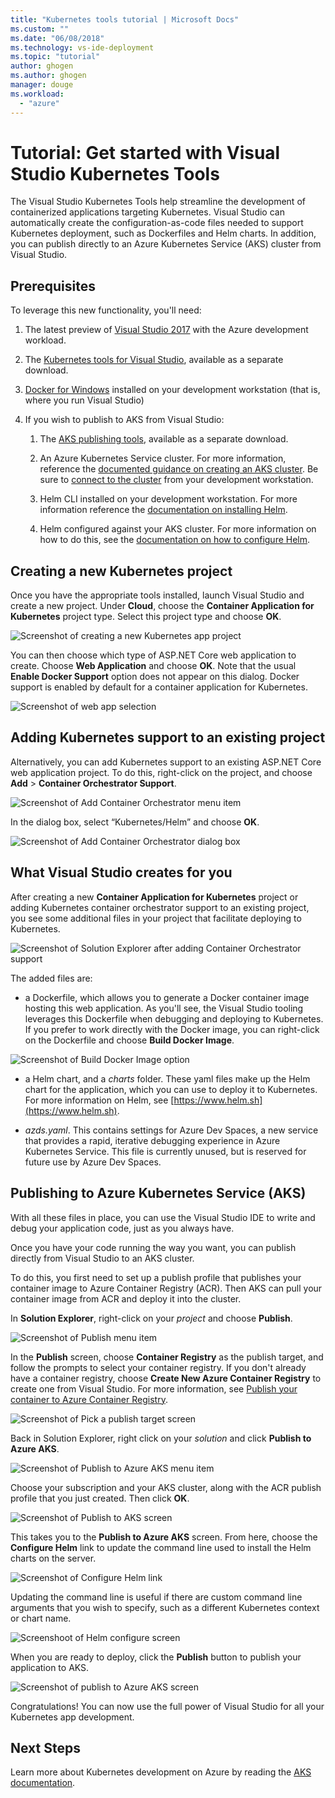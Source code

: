 ```yaml
---
title: "Kubernetes tools tutorial | Microsoft Docs"
ms.custom: ""
ms.date: "06/08/2018"
ms.technology: vs-ide-deployment
ms.topic: "tutorial"
author: ghogen
ms.author: ghogen
manager: douge
ms.workload: 
  - "azure"
---
```

# Tutorial: Get started with Visual Studio Kubernetes Tools

The Visual Studio Kubernetes Tools help streamline the development of
containerized applications targeting Kubernetes. Visual Studio can automatically
create the configuration-as-code files needed to support Kubernetes deployment,
such as Dockerfiles and Helm charts. In addition, you can publish directly to an
Azure Kubernetes Service (AKS) cluster from Visual Studio.

## Prerequisites

To leverage this new functionality, you'll need:

1.  The latest preview of [Visual Studio 2017](https://www.visualstudio.com/vs/preview) with the Azure development workload.

1.  The [Kubernetes tools for Visual Studio](https://aka.ms/get-vsk8stools), available as a separate download.

1.  [Docker for Windows](https://store.docker.com/editions/community/docker-ce-desktop-windows) installed on your development workstation (that is, where you
    run Visual Studio)

1.  If you wish to publish to AKS from Visual Studio:

    1.  The [AKS publishing tools](https://aka.ms/get-vsk8spublish), available as a separate download.

    1.  An Azure Kubernetes Service cluster. For more information, reference the
        [documented guidance on creating an AKS cluster](/azure/aks/kubernetes-walkthrough-portal#create-aks-cluster). Be sure to [connect to the cluster](/azure/aks/kubernetes-walkthrough#connect-to-the-cluster) from your development workstation.

    1.  Helm CLI installed on your development workstation. For more information
        reference the [documentation on installing Helm](https://github.com/kubernetes/helm/blob/master/docs/install.md).

    1.  Helm configured against your AKS cluster. For more information on how to
        do this, see the [documentation on how to configure Helm](/azure/aks/kubernetes-helm#configure-helm).

## Creating a new Kubernetes project

Once you have the appropriate tools installed, launch Visual Studio and create a
new project. Under **Cloud**, choose the **Container Application for Kubernetes** project type. Select this project type and choose **OK**.

![Screenshot of creating a new Kubernetes app project](media/k8s-tools-new-k8s-app.png)

You can then choose which type of ASP.NET Core web application to create. Choose
**Web Application** and choose **OK**. Note that the usual **Enable Docker Support** option
does not appear on this dialog. Docker support is enabled by default for a
container application for Kubernetes.

![Screenshot of web app selection](media/k8s-tools-web-app-selection-screen.png)

## Adding Kubernetes support to an existing project

Alternatively, you can add Kubernetes support to an existing ASP.NET Core web
application project. To do this, right-click on the project, and choose **Add** > **Container Orchestrator Support**.

![Screenshot of Add Container Orchestrator menu item](media/k8s-tools-add-container-orchestrator.png)

In the dialog box, select “Kubernetes/Helm” and choose **OK**.

![Screenshot of Add Container Orchestrator dialog box](media/k8s-tools-add-container-orchestrator-dialog-box.PNG)

## What Visual Studio creates for you

After creating a new **Container Application for Kubernetes** project or adding
Kubernetes container orchestrator support to an existing project, you see
some additional files in your project that facilitate deploying to Kubernetes.

![Screenshot of Solution Explorer after adding Container Orchestrator support](media/k8s-tools-solution-explorer.png)

The added files are:

- a Dockerfile, which allows you to generate a Docker container
image hosting this web application. As you'll see, the Visual Studio tooling
leverages this Dockerfile when debugging and deploying to Kubernetes. If you
prefer to work directly with the Docker image, you can right-click on the
Dockerfile and choose **Build Docker Image**.

![Screenshot of Build Docker Image option](media/k8s-tools-build-docker-image.png)

- a Helm chart, and a *charts* folder. These yaml
files make up the Helm chart for the application, which you can use to deploy it
to Kubernetes. For more information on Helm, see [https://www.helm.sh](https://www.helm.sh).

- *azds.yaml*. This contains settings for
Azure Dev Spaces, a new service that provides a rapid, iterative debugging
experience in Azure Kubernetes Service. This file is currently unused, but is reserved for future use by Azure Dev Spaces.

## Publishing to Azure Kubernetes Service (AKS)

With all these files in place, you can use the Visual Studio IDE to write and
debug your application code, just as you always have.

Once you have your code running the way you want, you can publish directly from
Visual Studio to an AKS cluster.

To do this, you first need to set up a publish profile that publishes your
container image to Azure Container Registry (ACR). Then AKS can pull
your container image from ACR and deploy it into the cluster.

In **Solution Explorer**, right-click on your *project* and choose **Publish**.

![Screenshot of Publish menu item](media/k8s-tools-publish-project.png)

In the **Publish** screen, choose **Container Registry** as the publish target, and
follow the prompts to select your container registry. If you don't already have
a container registry, choose **Create New Azure Container Registry** to create
one from Visual Studio. For more information, see [Publish your container to Azure Container Registry](#publish-your-container-to-azure-container-registry).

![Screenshot of Pick a publish target screen](media/k8s-tools-publish-to-acr.png)

Back in Solution Explorer, right click on your *solution* and click **Publish to Azure AKS**.

![Screenshot of Publish to Azure AKS menu item](media/k8s-tools-publish-solution.png)

Choose your subscription and your AKS cluster, along with the ACR publish
profile that you just created. Then click **OK**.

![Screenshot of Publish to AKS screen](media/k8s-tools-publish-to-aks.png)

This takes you to the **Publish to Azure AKS** screen. From here,
choose the **Configure Helm** link to update the command line used to install the
Helm charts on the server.

![Screenshot of Configure Helm link](media/k8s-tools-configure-helm.png)

Updating the command line is useful if there are custom command line arguments that you wish to
specify, such as a different Kubernetes context or chart name.

![Screenshoot of Helm configure screen](media/k8s-tools-helm-configure-screen.png)

When you are ready to deploy, click the **Publish** button to publish your
application to AKS.

![Screenshot of publish to Azure AKS screen](media/k8s-tools-publish-screen.png)

Congratulations! You can now use the full power of Visual Studio for all your Kubernetes app development.

## Next Steps

Learn more about Kubernetes development on Azure by reading the [AKS documentation](/azure/aks).